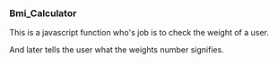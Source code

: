 ### Bmi_Calculator
This is a javascript function who's job is to check the weight of a user.

And later tells the user what the weights number signifies.
